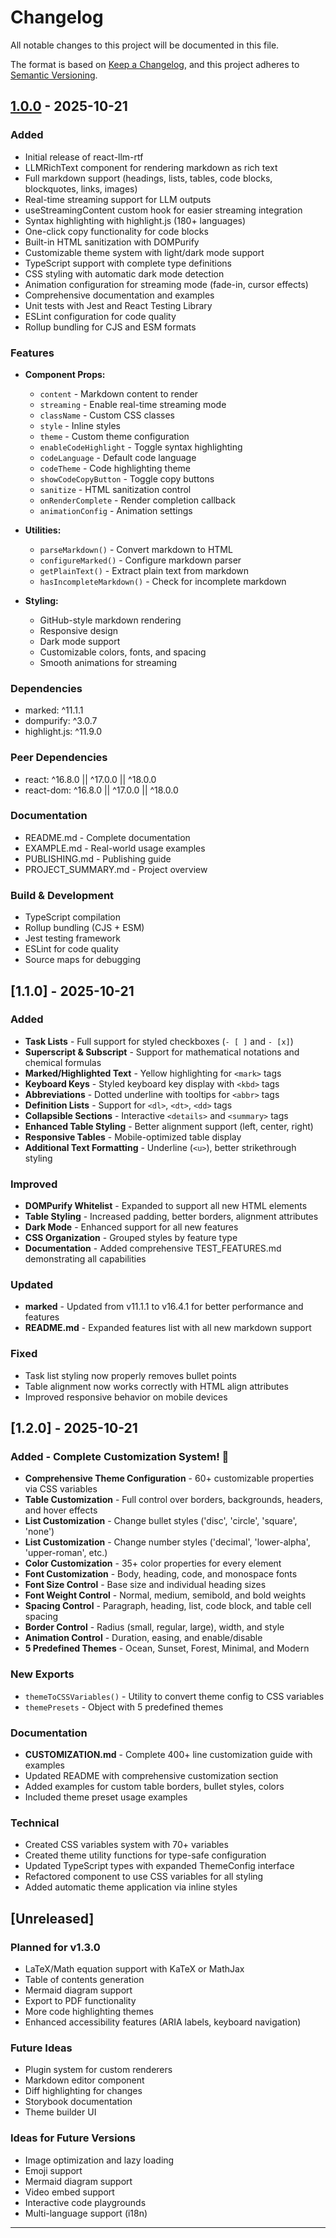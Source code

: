 # Changelog

All notable changes to this project will be documented in this file.

The format is based on [Keep a Changelog](https://keepachangelog.com/en/1.0.0/),
and this project adheres to [Semantic Versioning](https://semver.org/spec/v2.0.0.html).

## [1.0.0] - 2025-10-21

### Added
- Initial release of react-llm-rtf
- LLMRichText component for rendering markdown as rich text
- Full markdown support (headings, lists, tables, code blocks, blockquotes, links, images)
- Real-time streaming support for LLM outputs
- useStreamingContent custom hook for easier streaming integration
- Syntax highlighting with highlight.js (180+ languages)
- One-click copy functionality for code blocks
- Built-in HTML sanitization with DOMPurify
- Customizable theme system with light/dark mode support
- TypeScript support with complete type definitions
- CSS styling with automatic dark mode detection
- Animation configuration for streaming mode (fade-in, cursor effects)
- Comprehensive documentation and examples
- Unit tests with Jest and React Testing Library
- ESLint configuration for code quality
- Rollup bundling for CJS and ESM formats

### Features
- **Component Props:**
  - `content` - Markdown content to render
  - `streaming` - Enable real-time streaming mode
  - `className` - Custom CSS classes
  - `style` - Inline styles
  - `theme` - Custom theme configuration
  - `enableCodeHighlight` - Toggle syntax highlighting
  - `codeLanguage` - Default code language
  - `codeTheme` - Code highlighting theme
  - `showCodeCopyButton` - Toggle copy buttons
  - `sanitize` - HTML sanitization control
  - `onRenderComplete` - Render completion callback
  - `animationConfig` - Animation settings

- **Utilities:**
  - `parseMarkdown()` - Convert markdown to HTML
  - `configureMarked()` - Configure markdown parser
  - `getPlainText()` - Extract plain text from markdown
  - `hasIncompleteMarkdown()` - Check for incomplete markdown

- **Styling:**
  - GitHub-style markdown rendering
  - Responsive design
  - Dark mode support
  - Customizable colors, fonts, and spacing
  - Smooth animations for streaming

### Dependencies
- marked: ^11.1.1
- dompurify: ^3.0.7
- highlight.js: ^11.9.0

### Peer Dependencies
- react: ^16.8.0 || ^17.0.0 || ^18.0.0
- react-dom: ^16.8.0 || ^17.0.0 || ^18.0.0

### Documentation
- README.md - Complete documentation
- EXAMPLE.md - Real-world usage examples
- PUBLISHING.md - Publishing guide
- PROJECT_SUMMARY.md - Project overview

### Build & Development
- TypeScript compilation
- Rollup bundling (CJS + ESM)
- Jest testing framework
- ESLint for code quality
- Source maps for debugging

## [1.1.0] - 2025-10-21

### Added
- **Task Lists** - Full support for styled checkboxes (`- [ ]` and `- [x]`)
- **Superscript & Subscript** - Support for mathematical notations and chemical formulas
- **Marked/Highlighted Text** - Yellow highlighting for `<mark>` tags
- **Keyboard Keys** - Styled keyboard key display with `<kbd>` tags
- **Abbreviations** - Dotted underline with tooltips for `<abbr>` tags
- **Definition Lists** - Support for `<dl>`, `<dt>`, `<dd>` tags
- **Collapsible Sections** - Interactive `<details>` and `<summary>` tags
- **Enhanced Table Styling** - Better alignment support (left, center, right)
- **Responsive Tables** - Mobile-optimized table display
- **Additional Text Formatting** - Underline (`<u>`), better strikethrough styling

### Improved
- **DOMPurify Whitelist** - Expanded to support all new HTML elements
- **Table Styling** - Increased padding, better borders, alignment attributes
- **Dark Mode** - Enhanced support for all new features
- **CSS Organization** - Grouped styles by feature type
- **Documentation** - Added comprehensive TEST_FEATURES.md demonstrating all capabilities

### Updated
- **marked** - Updated from v11.1.1 to v16.4.1 for better performance and features
- **README.md** - Expanded features list with all new markdown support

### Fixed
- Task list styling now properly removes bullet points
- Table alignment now works correctly with HTML align attributes
- Improved responsive behavior on mobile devices

## [1.2.0] - 2025-10-21

### Added - Complete Customization System! 🎨
- **Comprehensive Theme Configuration** - 60+ customizable properties via CSS variables
- **Table Customization** - Full control over borders, backgrounds, headers, and hover effects
- **List Customization** - Change bullet styles ('disc', 'circle', 'square', 'none')
- **List Customization** - Change number styles ('decimal', 'lower-alpha', 'upper-roman', etc.)
- **Color Customization** - 35+ color properties for every element
- **Font Customization** - Body, heading, code, and monospace fonts
- **Font Size Control** - Base size and individual heading sizes
- **Font Weight Control** - Normal, medium, semibold, and bold weights
- **Spacing Control** - Paragraph, heading, list, code block, and table cell spacing
- **Border Control** - Radius (small, regular, large), width, and style
- **Animation Control** - Duration, easing, and enable/disable
- **5 Predefined Themes** - Ocean, Sunset, Forest, Minimal, and Modern

### New Exports
- `themeToCSSVariables()` - Utility to convert theme config to CSS variables
- `themePresets` - Object with 5 predefined themes

### Documentation
- **CUSTOMIZATION.md** - Complete 400+ line customization guide with examples
- Updated README with comprehensive customization section
- Added examples for custom table borders, bullet styles, colors
- Included theme preset usage examples

### Technical
- Created CSS variables system with 70+ variables
- Created theme utility functions for type-safe configuration
- Updated TypeScript types with expanded ThemeConfig interface
- Refactored component to use CSS variables for all styling
- Added automatic theme application via inline styles

## [Unreleased]

### Planned for v1.3.0
- LaTeX/Math equation support with KaTeX or MathJax
- Table of contents generation
- Mermaid diagram support
- Export to PDF functionality
- More code highlighting themes
- Enhanced accessibility features (ARIA labels, keyboard navigation)

### Future Ideas
- Plugin system for custom renderers
- Markdown editor component
- Diff highlighting for changes
- Storybook documentation
- Theme builder UI

### Ideas for Future Versions
- Image optimization and lazy loading
- Emoji support
- Mermaid diagram support
- Video embed support
- Interactive code playgrounds
- Multi-language support (i18n)

---

[1.0.0]: https://github.com/rochall/react-llm-rtf/releases/tag/v1.0.0
